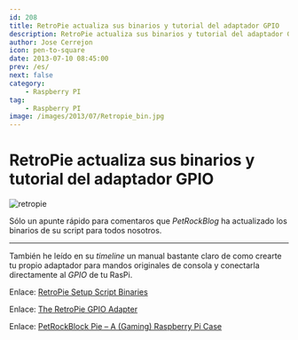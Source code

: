 ```yaml
---
id: 208
title: RetroPie actualiza sus binarios y tutorial del adaptador GPIO
description: RetroPie actualiza sus binarios y tutorial del adaptador GPIO
author: Jose Cerrejon
icon: pen-to-square
date: 2013-07-10 08:45:00
prev: /es/
next: false
category:
    - Raspberry PI
tag:
    - Raspberry PI
image: /images/2013/07/Retropie_bin.jpg
---
```


# RetroPie actualiza sus binarios y tutorial del adaptador GPIO

![retropie](/images/2013/07/Retropie_bin.jpg)

Sólo un apunte rápido para comentaros que _PetRockBlog_ ha actualizado los binarios de su script para todos nosotros.

---

También he leído en su _timeline_ un manual bastante claro de como crearte tu propio adaptador para mandos originales de consola y conectarla directamente al _GPIO_ de tu RasPi.

Enlace: [RetroPie Setup Script Binaries](https://blog.petrockblock.com/download/retropie-setup-script-binaries/)

Enlace: [The RetroPie GPIO Adapter](https://blog.petrockblock.com/2012/10/21/the-retropie-gpio-adapter/)

Enlace: [PetRockBlock Pie – A (Gaming) Raspberry Pi Case](https://blog.petrockblock.com/2012/08/07/petrockblock-pie-a-gaming-raspberry-pi-case/)
